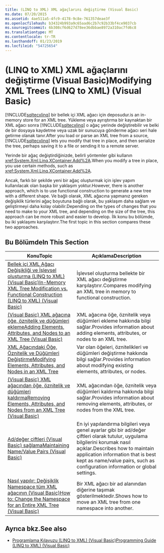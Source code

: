 ```yaml
---
title: (LINQ to XML) XML ağaçlarını değiştirme (Visual Basic)
ms.date: 07/20/2015
ms.assetid: 4ae511a5-4fc9-4178-9c8e-761357deae3f
ms.openlocfilehash: b34324b993a9c65aad6c2b7c92b33bf4ce9037cb
ms.sourcegitcommit: 6b308cf6d627d78ee36dbbae8972a310ac7fd6c8
ms.translationtype: MT
ms.contentlocale: tr-TR
ms.lasthandoff: 01/23/2019
ms.locfileid: "54725654"
---
```

# <a name="modifying-xml-trees-linq-to-xml-visual-basic"></a><span data-ttu-id="39ad8-102">(LINQ to XML) XML ağaçlarını değiştirme (Visual Basic)</span><span class="sxs-lookup"><span data-stu-id="39ad8-102">Modifying XML Trees (LINQ to XML) (Visual Basic)</span></span>
[!INCLUDE[sqltecxlinq](~/includes/sqltecxlinq-md.md)] <span data-ttu-id="39ad8-103">bir bellek içi XML ağacı için deposudur.</span><span class="sxs-lookup"><span data-stu-id="39ad8-103">is an in-memory store for an XML tree.</span></span> <span data-ttu-id="39ad8-104">Yükleme veya ayrıştırma bir kaynaktan bir XML ağacı sonra [!INCLUDE[sqltecxlinq](~/includes/sqltecxlinq-md.md)] o ağaç yerinde değiştirebilir ve belki de bir dosyaya kaydetme veya uzak bir sunucuya gönderme ağacı seri hale getirme olanak tanır.</span><span class="sxs-lookup"><span data-stu-id="39ad8-104">After you load or parse an XML tree from a source, [!INCLUDE[sqltecxlinq](~/includes/sqltecxlinq-md.md)] lets you modify that tree in place, and then serialize the tree, perhaps saving it to a file or sending it to a remote server.</span></span>  
  
 <span data-ttu-id="39ad8-105">Yerinde bir ağaç değiştirdiğinizde, belirli yöntemler gibi kullanın <xref:System.Xml.Linq.XContainer.Add%2A>.</span><span class="sxs-lookup"><span data-stu-id="39ad8-105">When you modify a tree in place, you use certain methods, such as <xref:System.Xml.Linq.XContainer.Add%2A>.</span></span>  
  
 <span data-ttu-id="39ad8-106">Ancak, farklı bir şekilde yeni bir ağaç oluşturmak için işlev yapım kullanılacak olan başka bir yaklaşım yoktur.</span><span class="sxs-lookup"><span data-stu-id="39ad8-106">However, there is another approach, which is to use functional construction to generate a new tree with a different shape.</span></span> <span data-ttu-id="39ad8-107">Ve bağlı olarak, XML ağacına yapmanız gereken değişiklik türlerini ağaç boyutuna bağlı olarak, bu yaklaşım daha sağlam ve geliştirmeyi daha kolay olabilir.</span><span class="sxs-lookup"><span data-stu-id="39ad8-107">Depending on the types of changes that you need to make to your XML tree, and depending on the size of the tree, this approach can be more robust and easier to develop.</span></span> <span data-ttu-id="39ad8-108">İlk konu bu bölümde, bu iki yaklaşımı karşılaştırır.</span><span class="sxs-lookup"><span data-stu-id="39ad8-108">The first topic in this section compares these two approaches.</span></span>  
  
## <a name="in-this-section"></a><span data-ttu-id="39ad8-109">Bu Bölümde</span><span class="sxs-lookup"><span data-stu-id="39ad8-109">In This Section</span></span>  
  
|<span data-ttu-id="39ad8-110">Konu</span><span class="sxs-lookup"><span data-stu-id="39ad8-110">Topic</span></span>|<span data-ttu-id="39ad8-111">Açıklama</span><span class="sxs-lookup"><span data-stu-id="39ad8-111">Description</span></span>|  
|-----------|-----------------|  
|[<span data-ttu-id="39ad8-112">Bellek içi XML Ağacı Değişikliği ve İşlevsel oluşturma (LINQ to XML) (Visual Basic)</span><span class="sxs-lookup"><span data-stu-id="39ad8-112">In-Memory XML Tree Modification vs. Functional Construction (LINQ to XML) (Visual Basic)</span></span>](../../../../visual-basic/programming-guide/concepts/linq/in-memory-xml-tree-modification-vs-functional-construction.md)|<span data-ttu-id="39ad8-113">İşlevsel oluşturma bellekte bir XML ağacı değiştirme karşılaştırır.</span><span class="sxs-lookup"><span data-stu-id="39ad8-113">Compares modifying an XML tree in memory to functional construction.</span></span>|  
|[<span data-ttu-id="39ad8-114">(Visual Basic) XML ağacına öğe, öznitelik ve düğümleri ekleme</span><span class="sxs-lookup"><span data-stu-id="39ad8-114">Adding Elements, Attributes, and Nodes to an XML Tree (Visual Basic)</span></span>](../../../../visual-basic/programming-guide/concepts/linq/adding-elements-attributes-and-nodes-to-an-xml-tree.md)|<span data-ttu-id="39ad8-115">XML ağacına öğe, öznitelik veya düğümleri ekleme hakkında bilgi sağlar.</span><span class="sxs-lookup"><span data-stu-id="39ad8-115">Provides information about adding elements, attributes, or nodes to an XML tree.</span></span>|  
|[<span data-ttu-id="39ad8-116">XML Ağacındaki Öğe, Öznitelik ve Düğümleri Değiştirme</span><span class="sxs-lookup"><span data-stu-id="39ad8-116">Modifying Elements, Attributes, and Nodes in an XML Tree</span></span>](../../../../visual-basic/programming-guide/concepts/linq/modifying-elements-attributes-and-nodes-in-an-xml-tree.md)|<span data-ttu-id="39ad8-117">Var olan öğeleri, öznitelikleri ve düğümleri değiştirme hakkında bilgi sağlar.</span><span class="sxs-lookup"><span data-stu-id="39ad8-117">Provides information about modifying existing elements, attributes, or nodes.</span></span>|  
|[<span data-ttu-id="39ad8-118">(Visual Basic) XML ağacından öğe, öznitelik ve düğümleri kaldırma</span><span class="sxs-lookup"><span data-stu-id="39ad8-118">Removing Elements, Attributes, and Nodes from an XML Tree (Visual Basic)</span></span>](../../../../visual-basic/programming-guide/concepts/linq/removing-elements-attributes-and-nodes-from-an-xml-tree.md)|<span data-ttu-id="39ad8-119">XML ağacından öğe, öznitelik veya düğümleri kaldırma hakkında bilgi sağlar.</span><span class="sxs-lookup"><span data-stu-id="39ad8-119">Provides information about removing elements, attributes, or nodes from the XML tree.</span></span>|  
|[<span data-ttu-id="39ad8-120">Ad/değer çiftleri (Visual Basic) sağlama</span><span class="sxs-lookup"><span data-stu-id="39ad8-120">Maintaining Name/Value Pairs (Visual Basic)</span></span>](../../../../visual-basic/programming-guide/concepts/linq/maintaining-name-value-pairs.md)|<span data-ttu-id="39ad8-121">En iyi yapılandırma bilgileri veya genel ayarlar gibi bir ad/değer çiftleri olarak tutulur, uygulama bilgilerini korumak nasıl açıklar.</span><span class="sxs-lookup"><span data-stu-id="39ad8-121">Describes how to maintain application information that is best kept as name/value pairs, such as configuration information or global settings.</span></span>|  
|[<span data-ttu-id="39ad8-122">Nasıl yapılır: Değişiklik Namespace tüm XML ağacının (Visual Basic)</span><span class="sxs-lookup"><span data-stu-id="39ad8-122">How to: Change the Namespace for an Entire XML Tree (Visual Basic)</span></span>](../../../../visual-basic/programming-guide/concepts/linq/how-to-change-the-namespace-for-an-entire-xml-tree.md)|<span data-ttu-id="39ad8-123">Bir XML ağacı bir ad alanından diğerine taşımak gösterilmektedir.</span><span class="sxs-lookup"><span data-stu-id="39ad8-123">Shows how to move an XML tree from one namespace into another.</span></span>|  
  
## <a name="see-also"></a><span data-ttu-id="39ad8-124">Ayrıca bkz.</span><span class="sxs-lookup"><span data-stu-id="39ad8-124">See also</span></span>
- [<span data-ttu-id="39ad8-125">Programlama Kılavuzu (LINQ to XML) (Visual Basic)</span><span class="sxs-lookup"><span data-stu-id="39ad8-125">Programming Guide (LINQ to XML) (Visual Basic)</span></span>](../../../../visual-basic/programming-guide/concepts/linq/programming-guide-linq-to-xml.md)
